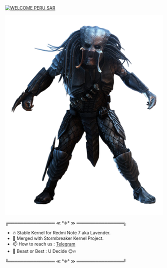 ## 

<a href="https://cooltext.com"><img src="https://images.cooltext.com/5444984.png" width="596" height="96" alt="WELCOME PERU SAR" /></a>

<p align="center">
  <img src="https://raw.githubusercontent.com/predator-stormbreaker/predator-stormbreaker/master/26498-3-predator-clipart.png" target="_blank"></img>
</p>

╔═══════════════ ≪ °❈° ≫ ═══════════════╗

- 🔥 Stable Kernel for Redmi Note 7 aka Lavender.
- 👯 Merged with Stormbreaker Kernel Project.
- 📫 How to reach us : <a href="https://t.me/predator_lavender"> Telegram </a>
- 🤔 Beast or Best : U Decide 😉🔥

╚═══════════════ ≪ °❈° ≫ ═══════════════╝
